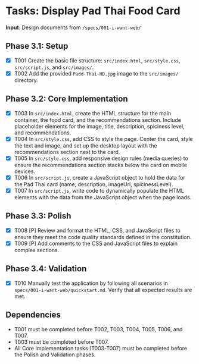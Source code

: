 # Tasks: Display Pad Thai Food Card

**Input**: Design documents from `/specs/001-i-want-web/`

## Phase 3.1: Setup
- [X] T001 Create the basic file structure: `src/index.html`, `src/style.css`, `src/script.js`, and `src/images/`.
- [X] T002 Add the provided `Padd-Thai-HD.jpg` image to the `src/images/` directory.

## Phase 3.2: Core Implementation
- [X] T003 In `src/index.html`, create the HTML structure for the main container, the food card, and the recommendations section. Include placeholder elements for the image, title, description, spiciness level, and recommendations.
- [X] T004 In `src/style.css`, add CSS to style the page. Center the card, style the text and image, and set up the desktop layout with the recommendations section next to the card.
- [X] T005 In `src/style.css`, add responsive design rules (media queries) to ensure the recommendations section stacks below the card on mobile devices.
- [X] T006 In `src/script.js`, create a JavaScript object to hold the data for the Pad Thai card (name, description, imageUrl, spicinessLevel).
- [X] T007 In `src/script.js`, write code to dynamically populate the HTML elements with the data from the JavaScript object when the page loads.

## Phase 3.3: Polish
- [X] T008 [P] Review and format the HTML, CSS, and JavaScript files to ensure they meet the code quality standards defined in the constitution.
- [X] T009 [P] Add comments to the CSS and JavaScript files to explain complex sections.

## Phase 3.4: Validation
- [X] T010 Manually test the application by following all scenarios in `specs/001-i-want-web/quickstart.md`. Verify that all expected results are met.

## Dependencies
- T001 must be completed before T002, T003, T004, T005, T006, and T007.
- T003 must be completed before T007.
- All Core Implementation tasks (T003-T007) must be completed before the Polish and Validation phases.
